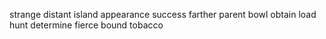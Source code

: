 strange distant island appearance success farther parent bowl obtain load hunt determine fierce bound tobacco